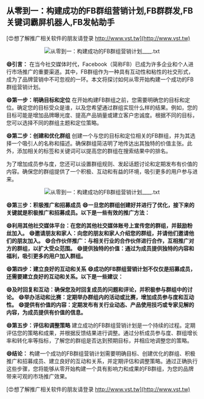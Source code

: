 ## **从零到一：构建成功的FB群组营销计划,FB群群发,FB关键词霸屏机器人,FB发帖助手**

[😍想了解推广相关软件的朋友请登录 http://www.vst.tw](http://www.vst.tw)

 <center><img src="https://vst.tw/MP4/tuiguang/png/6.png" alt="从零到一：构建成功的FB群组营销计划____.txt"></center>

**😄引言：**
在当今社交媒体时代，Facebook（简称FB）已成为许多企业和个人进行市场推广的重要渠道。其中，FB群组作为一种具有互动性和粘性的社交形式，成为了品牌营销中不可忽视的一环。本文将探讨如何从零开始构建一个成功的FB群组营销计划。

**😄第一步：明确目标和定位**
在开始构建FB群组之前，您需要明确您的目标和定位。确定您的目标受众是谁，以及您希望通过群组实现什么样的结果。例如，您的目标可能是增加品牌曝光度、提高产品销量或建立客户忠诚度。根据不同的目标，您可以选择不同的群组主题和定位策略。

**😄第二步：创建和优化群组**
创建一个与您的目标和定位相关的FB群组，并为其选择一个吸引人的名称和描述。确保群组简洁明了地传达出其独特的价值主张。此外，添加相关的标签和关键词可以提高您的群组在搜索结果中的排名。

为了增加成员参与度，您还可以设置群组规则、发起话题讨论和定期发布有价值的内容。确保您的群组提供了一个积极、互动和有益的环境，吸引更多的用户参与进来。

 <center><img src="https://vst.tw/MP4/tuiguang/png/3.png" alt="从零到一：构建成功的FB群组营销计划____.txt"></center>

**😄第三步：积极推广和招募成员**
**😄一旦您的群组创建好并进行了优化，接下来的关键就是积极推广和招募成员。以下是一些有效的推广方法：**

**😄利用其他社交媒体平台：在您的其他社交媒体账号上宣传您的群组，并鼓励粉丝加入。**
**😄邀请朋友和家人：向您的朋友和家人介绍您的群组，并请他们邀请他们的朋友加入。**
**😄合作伙伴推广：与相关行业的合作伙伴进行合作，互相推广对方的群组，以扩大受众范围。**
**😄提供独特的价值：通过为成员提供独特的内容和福利，吸引更多的用户加入群组。**

**😄第四步：建立良好的互动和关系**
**😄成功的FB群组营销计划不仅仅是招募成员，还需要建立良好的互动和关系。以下是一些建议：**

**😄及时回复和互动：确保您及时回复成员的问题和评论，并积极参与群组中的讨论。**
**😄举办活动和比赛：定期举办群组内的活动或比赛，增加成员参与度和互动性。**
**😄提供有价值的内容：定期发布有关行业动态、产品使用技巧或专家见解的内容，为成员提供有价值的信息。**

**😄第五步：评估和调整策略**
建立成功的FB群组营销计划是一个持续的过程。定期评估您的策略和成果，并根据反馈结果进行调整。通过分析成员参与度、群组增长率和转化率等指标，了解您的群组是否达到预期目标，并相应地调整您的策略。

**😄结论：**
构建一个成功的FB群组营销计划需要明确目标、创建优化的群组、积极推广和招募成员、建立良好的互动和关系，并定期评估和调整策略。通过正确执行这些步骤，您将能够从零开始构建一个具有影响力和成果的FB群组，为您的品牌带来可观的市场推广效果。

[😍想了解推广相关软件的朋友请登录 http://www.vst.tw](http://www.vst.tw)



